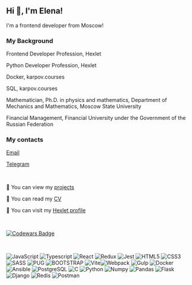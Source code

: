 <h2>Hi 👋, I'm Elena!</h2>
<p>I'm a frontend developer from Moscow!</p>

### My Background
  Frontend Developer Profession, Hexlet
  
  Python Developer Profession, Hexlet
  
  Docker, karpov.courses
  
  SQL, karpov.courses

  Mathematician, Ph.D. in physics and mathematics, Department of Mechanics and Mathematics, Moscow State University

  Financial Management, Financial University under the Government of the Russian Federation



### My contacts
[Email](mailto:evabrarova@gmail.com)

[Telegram](https://t.me/EAbra19)

<br>

🤔 You can view my [projects](https://github.com/Abra19?tab=repositories)</div>

👨 You can read my [CV](https://cv.hexlet.io/resumes/1860)</div>
  
👯 You can visit my [Hexlet profile](https://ru.hexlet.io/u/user-cee6247cf792bcab)</div>  

<br>

[![Codewars Badge](https://www.codewars.com/users/Abra19/badges/micro)](https://www.codewars.com/users/Abra19)

<br>

![JavaScript](https://img.shields.io/badge/-JavaScript(ES6+)-006400?logo=javascript) ![Typescript](https://img.shields.io/badge/-Typescript-addfe6?logo=typescript) ![React](https://img.shields.io/badge/-React-1e90ff?logo=react) ![Redux](https://img.shields.io/badge/-Redux-006400?logo=redux) ![Jest](https://img.shields.io/badge/-JEST-0000cd?logo=jest) ![HTML5](https://img.shields.io/badge/-HTML5-ffffe0?logo=html5) ![CSS3](https://img.shields.io/badge/-CSS3-00bfff?logo=css3) ![SASS](https://img.shields.io/badge/-SASS-f5f5f5?logo=sass) ![PUG](https://img.shields.io/badge/-PUG-faebd7?logo=pug) ![BOOTSTRAP](https://img.shields.io/badge/-BOOTSTRAP-fff8dc?logo=bootstrap) ![Vite](https://img.shields.io/badge/-Vite-f5f5f5?logo=vite)![Webpack](https://img.shields.io/badge/-Webpack-4169e1?logo=webpack) ![Gulp](https://img.shields.io/badge/-Gulp-ffe4e1?logo=gulp) ![Docker](https://img.shields.io/badge/-Docker-191970?logo=Docker) ![Ansible](https://img.shields.io/badge/-Ansible-addfe6?logo=ansible) ![PostgreSQL](https://img.shields.io/badge/-PostgreSQL-e6e6fa?logo=PostgreSQL) ![C](https://img.shields.io/badge/-%20-4b0082?logo=c) ![Python](https://img.shields.io/badge/-Python-addfe6?logo=python) ![Numpy](https://img.shields.io/badge/-Numpy-4169e1?logo=numpy) ![Pandas](https://img.shields.io/badge/-Pandas-006400?logo=pandas) ![Flask](https://img.shields.io/badge/-Flask-addfe6?logo=flask) ![Django](https://img.shields.io/badge/-Django-addfe6?logo=django) ![Redis](https://img.shields.io/badge/-Redis-f5f5f5?logo=redis) ![Postman](https://img.shields.io/badge/-Postman-ffffe0?logo=postman)


